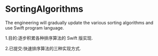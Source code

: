 # SortingAlgorithms
The engineering will gradually update the various sorting algorithms and use Swift program language.

1.目的:逐步积累各种排序算法的 Swift 版实现.

2.已提交:快速排序算法的三种实现方式.
